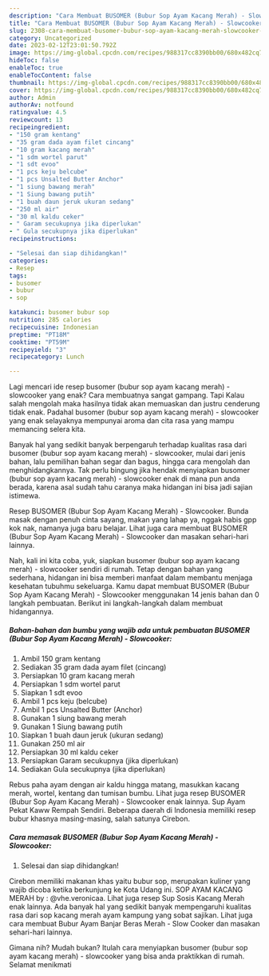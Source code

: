 ```yaml
---
description: "Cara Membuat BUSOMER (Bubur Sop Ayam Kacang Merah) - Slowcooker yang Lezat, Buat Buka Puasa Bisa Manjain Lidah"
title: "Cara Membuat BUSOMER (Bubur Sop Ayam Kacang Merah) - Slowcooker yang Lezat, Buat Buka Puasa Bisa Manjain Lidah"
slug: 2308-cara-membuat-busomer-bubur-sop-ayam-kacang-merah-slowcooker-yang-lezat-buat-buka-puasa-bisa-manjain-lidah
category: Uncategorized
date: 2023-02-12T23:01:50.792Z
image: https://img-global.cpcdn.com/recipes/988317cc8390bb00/680x482cq70/busomer-bubur-sop-ayam-kacang-merah-slowcooker-foto-resep-utama.jpg
hideToc: false
enableToc: true
enableTocContent: false
thumbnail: https://img-global.cpcdn.com/recipes/988317cc8390bb00/680x482cq70/busomer-bubur-sop-ayam-kacang-merah-slowcooker-foto-resep-utama.jpg
cover: https://img-global.cpcdn.com/recipes/988317cc8390bb00/680x482cq70/busomer-bubur-sop-ayam-kacang-merah-slowcooker-foto-resep-utama.jpg
author: Admin
authorAv: notfound
ratingvalue: 4.5
reviewcount: 13
recipeingredient:
- "150 gram kentang"
- "35 gram dada ayam filet cincang"
- "10 gram kacang merah"
- "1 sdm wortel parut"
- "1 sdt evoo"
- "1 pcs keju belcube"
- "1 pcs Unsalted Butter Anchor"
- "1 siung bawang merah"
- "1 Siung bawang putih"
- "1 buah daun jeruk ukuran sedang"
- "250 ml air"
- "30 ml kaldu ceker"
- " Garam secukupnya jika diperlukan"
- " Gula secukupnya jika diperlukan"
recipeinstructions:

- "Selesai dan siap dihidangkan!"
categories:
- Resep
tags:
- busomer
- bubur
- sop

katakunci: busomer bubur sop 
nutrition: 285 calories
recipecuisine: Indonesian
preptime: "PT18M"
cooktime: "PT59M"
recipeyield: "3"
recipecategory: Lunch

---
```



Lagi mencari ide resep busomer (bubur sop ayam kacang merah) - slowcooker yang enak? Cara membuatnya sangat gampang. Tapi Kalau salah mengolah maka hasilnya tidak akan memuaskan dan justru cenderung tidak enak. Padahal busomer (bubur sop ayam kacang merah) - slowcooker yang enak selayaknya mempunyai aroma dan cita rasa yang mampu memancing selera kita.


Banyak hal yang sedikit banyak berpengaruh terhadap kualitas rasa dari busomer (bubur sop ayam kacang merah) - slowcooker, mulai dari jenis bahan, lalu pemilihan bahan segar dan bagus, hingga cara mengolah dan menghidangkannya. Tak perlu bingung jika hendak menyiapkan busomer (bubur sop ayam kacang merah) - slowcooker enak di mana pun anda berada, karena asal sudah tahu caranya maka hidangan ini bisa jadi sajian istimewa.

Resep BUSOMER (Bubur Sop Ayam Kacang Merah) - Slowcooker. Bunda masak dengan penuh cinta sayang, makan yang lahap ya, nggak habis gpp kok nak, namanya juga baru belajar. Lihat juga cara membuat BUSOMER (Bubur Sop Ayam Kacang Merah) - Slowcooker dan masakan sehari-hari lainnya.


Nah, kali ini kita coba, yuk, siapkan busomer (bubur sop ayam kacang merah) - slowcooker sendiri di rumah. Tetap dengan bahan yang sederhana, hidangan ini bisa memberi manfaat dalam membantu menjaga kesehatan tubuhmu sekeluarga. Kamu dapat membuat BUSOMER (Bubur Sop Ayam Kacang Merah) - Slowcooker menggunakan 14 jenis bahan dan 0 langkah pembuatan. Berikut ini langkah-langkah dalam membuat hidangannya.

<!--inarticleads1-->

##### Bahan-bahan dan bumbu yang wajib ada untuk pembuatan BUSOMER (Bubur Sop Ayam Kacang Merah) - Slowcooker:

1. Ambil 150 gram kentang
1. Sediakan 35 gram dada ayam filet (cincang)
1. Persiapkan 10 gram kacang merah
1. Persiapkan 1 sdm wortel parut
1. Siapkan 1 sdt evoo
1. Ambil 1 pcs keju (belcube)
1. Ambil 1 pcs Unsalted Butter (Anchor)
1. Gunakan 1 siung bawang merah
1. Gunakan 1 Siung bawang putih
1. Siapkan 1 buah daun jeruk (ukuran sedang)
1. Gunakan 250 ml air
1. Persiapkan 30 ml kaldu ceker
1. Persiapkan  Garam secukupnya (jika diperlukan)
1. Sediakan  Gula secukupnya (jika diperlukan)


Rebus paha ayam dengan air kaldu hingga matang, masukkan kacang merah, wortel, kentang dan tumisan bumbu. Lihat juga resep BUSOMER (Bubur Sop Ayam Kacang Merah) - Slowcooker enak lainnya. Sup Ayam Pekat Kaww Rempah Sendiri. Beberapa daerah di Indonesia memiliki resep bubur khasnya masing-masing, salah satunya Cirebon. 

<!--inarticleads2-->

##### Cara memasak BUSOMER (Bubur Sop Ayam Kacang Merah) - Slowcooker:


1. Selesai dan siap dihidangkan!

Cirebon memiliki makanan khas yaitu bubur sop, merupakan kuliner yang wajib dicoba ketika berkunjung ke Kota Udang ini. SOP AYAM KACANG MERAH by : @vhe.veronicaa. Lihat juga resep Sup Sosis Kacang Merah enak lainnya. Ada banyak hal yang sedikit banyak mempengaruhi kualitas rasa dari sop kacang merah ayam kampung yang sobat sajikan. Lihat juga cara membuat Bubur Ayam Banjar Beras Merah - Slow Cooker dan masakan sehari-hari lainnya. 

Gimana nih? Mudah bukan? Itulah cara menyiapkan busomer (bubur sop ayam kacang merah) - slowcooker yang bisa anda praktikkan di rumah. Selamat menikmati
